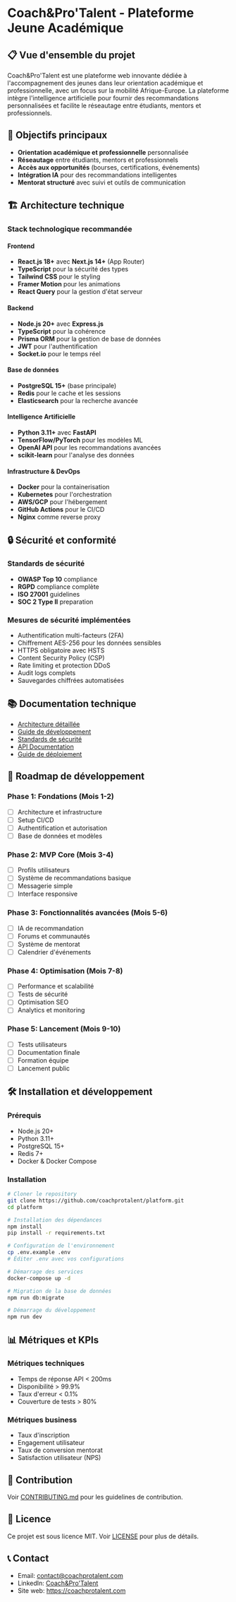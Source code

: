 # Coach&Pro'Talent - Plateforme Jeune Académique

## 📋 Vue d'ensemble du projet

Coach&Pro'Talent est une plateforme web innovante dédiée à l'accompagnement des jeunes dans leur orientation académique et professionnelle, avec un focus sur la mobilité Afrique-Europe. La plateforme intègre l'intelligence artificielle pour fournir des recommandations personnalisées et facilite le réseautage entre étudiants, mentors et professionnels.

## 🎯 Objectifs principaux

- **Orientation académique et professionnelle** personnalisée
- **Réseautage** entre étudiants, mentors et professionnels
- **Accès aux opportunités** (bourses, certifications, événements)
- **Intégration IA** pour des recommandations intelligentes
- **Mentorat structuré** avec suivi et outils de communication

## 🏗️ Architecture technique

### Stack technologique recommandée

#### Frontend
- **React.js 18+** avec **Next.js 14+** (App Router)
- **TypeScript** pour la sécurité des types
- **Tailwind CSS** pour le styling
- **Framer Motion** pour les animations
- **React Query** pour la gestion d'état serveur

#### Backend
- **Node.js 20+** avec **Express.js**
- **TypeScript** pour la cohérence
- **Prisma ORM** pour la gestion de base de données
- **JWT** pour l'authentification
- **Socket.io** pour le temps réel

#### Base de données
- **PostgreSQL 15+** (base principale)
- **Redis** pour le cache et les sessions
- **Elasticsearch** pour la recherche avancée

#### Intelligence Artificielle
- **Python 3.11+** avec **FastAPI**
- **TensorFlow/PyTorch** pour les modèles ML
- **OpenAI API** pour les recommandations avancées
- **scikit-learn** pour l'analyse des données

#### Infrastructure & DevOps
- **Docker** pour la containerisation
- **Kubernetes** pour l'orchestration
- **AWS/GCP** pour l'hébergement
- **GitHub Actions** pour le CI/CD
- **Nginx** comme reverse proxy

## 🔒 Sécurité et conformité

### Standards de sécurité
- **OWASP Top 10** compliance
- **RGPD** compliance complète
- **ISO 27001** guidelines
- **SOC 2 Type II** preparation

### Mesures de sécurité implémentées
- Authentification multi-facteurs (2FA)
- Chiffrement AES-256 pour les données sensibles
- HTTPS obligatoire avec HSTS
- Content Security Policy (CSP)
- Rate limiting et protection DDoS
- Audit logs complets
- Sauvegardes chiffrées automatisées

## 📚 Documentation technique

- [Architecture détaillée](./docs/architecture.md)
- [Guide de développement](./docs/development.md)
- [Standards de sécurité](./docs/security.md)
- [API Documentation](./docs/api.md)
- [Guide de déploiement](./docs/deployment.md)

## 🚀 Roadmap de développement

### Phase 1: Fondations (Mois 1-2)
- [ ] Architecture et infrastructure
- [ ] Setup CI/CD
- [ ] Authentification et autorisation
- [ ] Base de données et modèles

### Phase 2: MVP Core (Mois 3-4)
- [ ] Profils utilisateurs
- [ ] Système de recommandations basique
- [ ] Messagerie simple
- [ ] Interface responsive

### Phase 3: Fonctionnalités avancées (Mois 5-6)
- [ ] IA de recommandation
- [ ] Forums et communautés
- [ ] Système de mentorat
- [ ] Calendrier d'événements

### Phase 4: Optimisation (Mois 7-8)
- [ ] Performance et scalabilité
- [ ] Tests de sécurité
- [ ] Optimisation SEO
- [ ] Analytics et monitoring

### Phase 5: Lancement (Mois 9-10)
- [ ] Tests utilisateurs
- [ ] Documentation finale
- [ ] Formation équipe
- [ ] Lancement public

## 🛠️ Installation et développement

### Prérequis
- Node.js 20+
- Python 3.11+
- PostgreSQL 15+
- Redis 7+
- Docker & Docker Compose

### Installation
```bash
# Cloner le repository
git clone https://github.com/coachprotalent/platform.git
cd platform

# Installation des dépendances
npm install
pip install -r requirements.txt

# Configuration de l'environnement
cp .env.example .env
# Éditer .env avec vos configurations

# Démarrage des services
docker-compose up -d

# Migration de la base de données
npm run db:migrate

# Démarrage du développement
npm run dev
```

## 📊 Métriques et KPIs

### Métriques techniques
- Temps de réponse API < 200ms
- Disponibilité > 99.9%
- Taux d'erreur < 0.1%
- Couverture de tests > 80%

### Métriques business
- Taux d'inscription
- Engagement utilisateur
- Taux de conversion mentorat
- Satisfaction utilisateur (NPS)

## 🤝 Contribution

Voir [CONTRIBUTING.md](./CONTRIBUTING.md) pour les guidelines de contribution.

## 📄 Licence

Ce projet est sous licence MIT. Voir [LICENSE](./LICENSE) pour plus de détails.

## 📞 Contact

- Email: contact@coachprotalent.com
- LinkedIn: [Coach&Pro'Talent](https://linkedin.com/company/coachprotalent)
- Site web: https://coachprotalent.com

